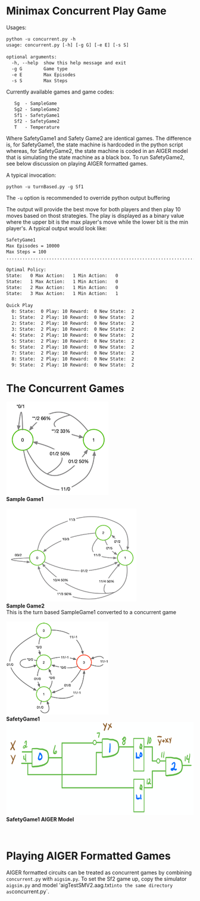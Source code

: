 # Minimax Concurrent Play Game

Usages:

```
python -u concurrent.py -h
usage: concurrent.py [-h] [-g G] [-e E] [-s S]

optional arguments:
  -h, --help  show this help message and exit
  -g G        Game type
  -e E        Max Episodes
  -s S        Max Steps  
 ```
  
Currently available games and game codes:
 ```
    Sg  - SampleGame
    Sg2 - SampleGame2
    Sf1 - SafetyGame1
    Sf2 - SafetyGame2
    T   - Temperature
 ```
Where SafetyGame1 and Safety Game2 are identical games. The difference is, for SafetyGame1, the state machine is hardcoded in the python script whereas, for SafetyGame2, the state machine is coded in an AIGER model that is simulating the state machine as a black box. To run SafetyGame2, see below discussion on playing AIGER formatted games.
 
 A typical invocation:
 ```
 python -u turnBased.py -g Sf1
 ```
The `-u` option is recommended to override python output buffering

The output will provide the best move for both players and then play 10 moves based on thost strategies. The play is displayed as a binary value where the upper bit is the max player's move while the lower bit is the min player's. A typical output would look like:
```
SafetyGame1
Max Episodes = 10000
Max Steps = 100
....................................................................................................

Optimal Policy: 
State:   0 Max Action:   1 Min Action:   0
State:   1 Max Action:   1 Min Action:   0
State:   2 Max Action:   1 Min Action:   0
State:   3 Max Action:   1 Min Action:   1

Quick Play
  0: State:  0 Play: 10 Reward:  0 New State:  2
  1: State:  2 Play: 10 Reward:  0 New State:  2
  2: State:  2 Play: 10 Reward:  0 New State:  2
  3: State:  2 Play: 10 Reward:  0 New State:  2
  4: State:  2 Play: 10 Reward:  0 New State:  2
  5: State:  2 Play: 10 Reward:  0 New State:  2
  6: State:  2 Play: 10 Reward:  0 New State:  2
  7: State:  2 Play: 10 Reward:  0 New State:  2
  8: State:  2 Play: 10 Reward:  0 New State:  2
  9: State:  2 Play: 10 Reward:  0 New State:  2
  ```
# The Concurrent Games

<img src="./images/SampleGame1Con.png" width="275" height="250" title="SampleGame1"><br>
**Sample Game1**<br><br>
<img src="./images/SampleGame2Con.png" width="350" height="250" title="SampleGame2"><br>
**Sample Game2**<br>
This is the turn based SampleGame1 converted to a concurrent game<br><br>
<img src="./images/SafetyGame1Con.png" width="275" height="250" title="SafetyGame1"><br>
**SafetyGame1**<br>
<img src="./images/SafetyGameAIGERModel.png" width="650" height="250" title="SafetyGame1"><br>
**SafetyGame1 AIGER Model**<br><br>
<br>

# Playing AIGER Formatted Games
AIGER formatted circuits can be treated as concurrent games by combining `concurrent.py` with `aigsim.py`. To set the Sf2 game up, copy the simulator `aigsim.py` and model 'aigTestSMV2.aag.txt` into the same directory as `concurrent.py`. 
